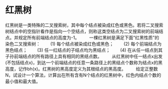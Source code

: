 # 红黑树  

红黑树是一类特殊的二叉搜索树，其中每个结点被染成红色或黑色。若将二叉搜索树结点中的空指针看作是指向一个空结点，则称这类空结点为二叉搜索树的前端结点。并规定所有前端结点的高度为-1。
　　一棵红黑树是满足下面“红黑性质”的染色二叉搜索树：
　　(1) 每个结点被染成红色或黑色；
　　(2) 每个前端结点为黑色结点；
　　(3) 任一红结点的子结点均为黑结点；
　　(4) 在从任一结点到其子孙前端结点的所有路径上具有相同的黑结点数。
　　从红黑树中任一结点x出发(不包括结点x)，到达一个前端结点的任意一条路径上的黑结点个数称为结点x的黑高度，记作bh(x)。红黑树的黑高度定义为其根结点的黑高度。
　　给定正整数N，试设计一个算法，计算出在所有含有N个结点的红黑树中，红色内结点个数的最小值和最大值。
